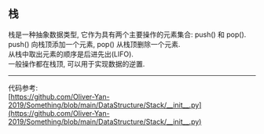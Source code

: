 ## 栈

栈是一种抽象数据类型, 它作为具有两个主要操作的元素集合: push() 和 pop(). \
push() 向栈顶添加一个元素, pop() 从栈顶删除一个元素. \
从栈中取出元素的顺序是后进先出(LIFO). \
一般操作都在栈顶, 可以用于实现数据的逆置.
***
代码参考: \
[https://github.com/Oliver-Yan-2019/Something/blob/main/DataStructure/Stack/__init__.py](https://github.com/Oliver-Yan-2019/Something/blob/main/DataStructure/Stack/__init__.py)